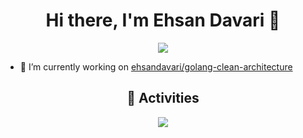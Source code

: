 <h1 align="center">Hi there, I'm Ehsan Davari 👋</h1>

<p align="center">
  <a href="#" alt="ehsan davari's github profile summary"><img src="https://github-profile-summary-cards.vercel.app/api/cards/profile-details?username=ehsandavari&theme=github" /></a>
</p>

- 🔭 I’m currently working on [ehsandavari/golang-clean-architecture](https://github.com/ehsandavari/golang-clean-architecture)

<h2 align="center">🚀 Activities</h2>
<p align="center">
  <a href="#" alt="ehsan davari's github stats"><img src="https://github-readme-stats.vercel.app/api?username=ehsandavari" /></a>
</p>
